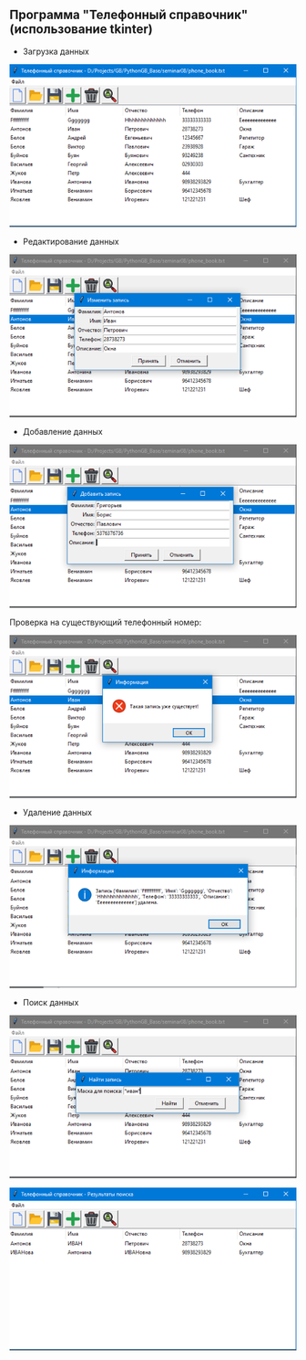 ## Программа "Телефонный справочник" (использование tkinter)

* Загрузка данных

![классификация](phone_book_tkinter_screens/loaddata.png)

* Редактирование данных

![классификация](phone_book_tkinter_screens/editdata.png)

* Добавление данных

![классификация](phone_book_tkinter_screens/adddata1.png)

Проверка на существующий телефонный номер:

![классификация](phone_book_tkinter_screens/adddata2.png)

* Удаление данных

![классификация](phone_book_tkinter_screens/deletedata.png)

* Поиск данных

![классификация](phone_book_tkinter_screens/searchdata1.png)

![классификация](phone_book_tkinter_screens/searchdata2.png)



